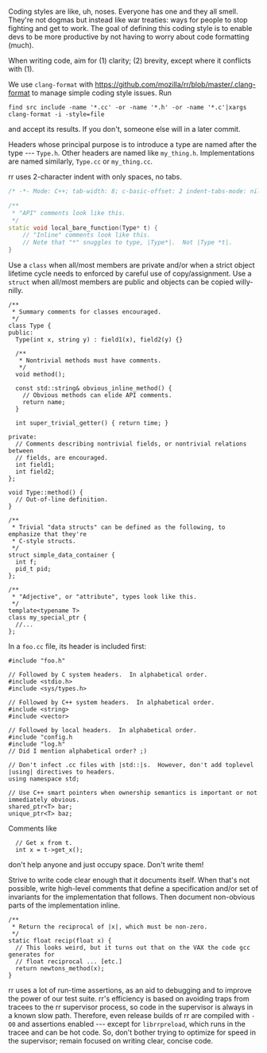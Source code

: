 Coding styles are like, uh, noses.  Everyone has one and they all smell.  They're not dogmas but instead like war treaties: ways for people to stop fighting and get to work.  The goal of defining this coding style is to enable devs to be more productive by not having to worry about code formatting (much).

When writing code, aim for (1) clarity; (2) brevity, except where it conflicts with (1).

We use `clang-format` with https://github.com/mozilla/rr/blob/master/.clang-format to manage simple coding style issues. Run
````
find src include -name '*.cc' -or -name '*.h' -or -name '*.c'|xargs clang-format -i -style=file
````
and accept its results. If you don't, someone else will in a later commit.

Headers whose principal purpose is to introduce a type are named after the type --- `Type.h`. Other headers are named like `my_thing.h`. Implementations are named similarly, `Type.cc` or `my_thing.cc`.

rr uses 2-character indent with only spaces, no tabs.

```C++
/* -*- Mode: C++; tab-width: 8; c-basic-offset: 2 indent-tabs-mode: nil; -*- */

/**
 * "API" comments look like this.
 */
static void local_bare_function(Type* t) {
	// "Inline" comments look like this.
	// Note that "*" snuggles to type, |Type*|.  Not |Type *t|.
}
````
Use a `class` when all/most members are private and/or when a strict object lifetime cycle needs to enforced by careful use of copy/assignment. Use a `struct` when all/most members are public and objects can be copied willy-nilly.
````
/**
 * Summary comments for classes encouraged.
 */
class Type {
public:
  Type(int x, string y) : field1(x), field2(y) {}

  /**
   * Nontrivial methods must have comments.
   */
  void method();

  const std::string& obvious_inline_method() {
    // Obvious methods can elide API comments.
    return name;
  }

  int super_trivial_getter() { return time; }

private:
  // Comments describing nontrivial fields, or nontrivial relations between
  // fields, are encouraged.
  int field1;
  int field2;
};

void Type::method() {
  // Out-of-line definition.
}

/**
 * Trivial "data structs" can be defined as the following, to emphasize that they're
 * C-style structs.
 */
struct simple_data_container {
  int f;
  pid_t pid;
};

/**
 * "Adjective", or "attribute", types look like this.
 */
template<typename T>
class my_special_ptr {
  //...
};
````
In a `foo.cc` file, its header is included first:
````
#include "foo.h"

// Followed by C system headers.  In alphabetical order.
#include <stdio.h>
#include <sys/types.h>

// Followed by C++ system headers.  In alphabetical order.
#include <string>
#include <vector>

// Followed by local headers.  In alphabetical order.
#include "config.h
#include "log.h"
// Did I mention alphabetical order? ;)

// Don't infect .cc files with |std::|s.  However, don't add toplevel |using| directives to headers.
using namespace std;

// Use C++ smart pointers when ownership semantics is important or not immediately obvious.
shared_ptr<T> bar;
unique_ptr<T> baz;
````
Comments like
````
  // Get x from t.
  int x = t->get_x();
````
don't help anyone and just occupy space.  Don't write them!

Strive to write code clear enough that it documents itself.  When that's not possible, write high-level comments that define a specification and/or set of invariants for the implementation that follows.  Then document non-obvious parts of the implementation inline.
````
/**
 * Return the reciprocal of |x|, which must be non-zero.
 */
static float recip(float x) {
  // This looks weird, but it turns out that on the VAX the code gcc generates for
  // float reciprocal ... [etc.]
  return newtons_method(x);
}
````
rr uses a lot of run-time assertions, as an aid to debugging and to improve the power of our test suite. rr's efficiency is based on avoiding traps from tracees to the rr supervisor process, so code in the supervisor is always in a known slow path. Therefore, even release builds of rr are compiled with `-O0` and assertions enabled --- except for `librrpreload`, which runs in the tracee and can be hot code. So, don't bother trying to optimize for speed in the supervisor; remain focused on writing clear, concise code.